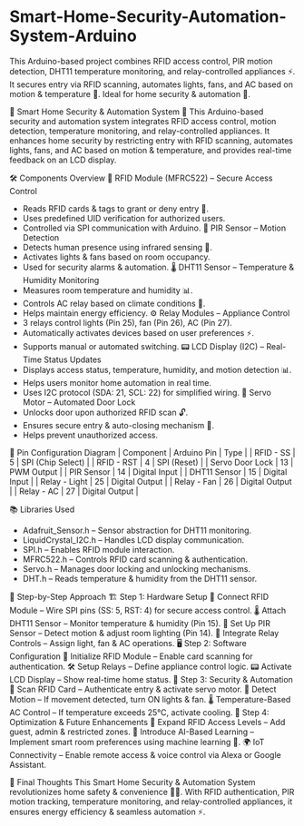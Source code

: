 # Smart-Home-Security-Automation-System-Arduino
This Arduino-based project combines RFID access control, PIR motion detection, DHT11 temperature monitoring, and relay-controlled appliances ⚡. It secures entry via RFID scanning, automates lights, fans, and AC based on motion &amp; temperature 📡. Ideal for home security &amp; automation 🚀. 

🔐 Smart Home Security & Automation System 🏡
This Arduino-based security and automation system integrates RFID access control, motion detection, temperature monitoring, and relay-controlled appliances. It enhances home security by restricting entry with RFID scanning, automates lights, fans, and AC based on motion & temperature, and provides real-time feedback on an LCD display.

🛠️ Components Overview
🔑 RFID Module (MFRC522) – Secure Access Control
- Reads RFID cards & tags to grant or deny entry 🚪.
- Uses predefined UID verification for authorized users.
- Controlled via SPI communication with Arduino.
🚶 PIR Sensor – Motion Detection
- Detects human presence using infrared sensing 📡.
- Activates lights & fans based on room occupancy.
- Used for security alarms & automation.
🌡️ DHT11 Sensor – Temperature & Humidity Monitoring
- Measures room temperature and humidity 📊.
- Controls AC relay based on climate conditions 🔄.
- Helps maintain energy efficiency.
⚙️ Relay Modules – Appliance Control
- 3 relays control lights (Pin 25), fan (Pin 26), AC (Pin 27).
- Automatically activates devices based on user preferences ⚡.
- Supports manual or automated switching.
📟 LCD Display (I2C) – Real-Time Status Updates
- Displays access status, temperature, humidity, and motion detection 📊.
- Helps users monitor home automation in real time.
- Uses I2C protocol (SDA: 21, SCL: 22) for simplified wiring.
🏡 Servo Motor – Automated Door Lock
- Unlocks door upon authorized RFID scan 🔓.
- Ensures secure entry & auto-closing mechanism 🚪.
- Helps prevent unauthorized access.

📌 Pin Configuration Diagram
| Component | Arduino Pin | Type | 
| RFID - SS | 5 | SPI (Chip Select) | 
| RFID - RST | 4 | SPI (Reset) | 
| Servo Door Lock | 13 | PWM Output | 
| PIR Sensor | 14 | Digital Input | 
| DHT11 Sensor | 15 | Digital Input | 
| Relay - Light | 25 | Digital Output | 
| Relay - Fan | 26 | Digital Output | 
| Relay - AC | 27 | Digital Output | 



📚 Libraries Used
- Adafruit_Sensor.h – Sensor abstraction for DHT11 monitoring.
- LiquidCrystal_I2C.h – Handles LCD display communication.
- SPI.h – Enables RFID module interaction.
- MFRC522.h – Controls RFID card scanning & authentication.
- Servo.h – Manages door locking and unlocking mechanisms.
- DHT.h – Reads temperature & humidity from the DHT11 sensor.

🔄 Step-by-Step Approach
🏗️ Step 1: Hardware Setup
🔌 Connect RFID Module – Wire SPI pins (SS: 5, RST: 4) for secure access control.
🌡️ Attach DHT11 Sensor – Monitor temperature & humidity (Pin 15).
🚶 Set Up PIR Sensor – Detect motion & adjust room lighting (Pin 14).
🔦 Integrate Relay Controls – Assign light, fan & AC operations.
🖥️ Step 2: Software Configuration
📜 Initialize RFID Module – Enable card scanning for authentication.
🛠️ Setup Relays – Define appliance control logic.
📟 Activate LCD Display – Show real-time home status.
📡 Step 3: Security & Automation
🔑 Scan RFID Card – Authenticate entry & activate servo motor.
🚶 Detect Motion – If movement detected, turn ON lights & fan.
🌡️ Temperature-Based AC Control – If temperature exceeds 25°C, activate cooling.
🚀 Step 4: Optimization & Future Enhancements
📢 Expand RFID Access Levels – Add guest, admin & restricted zones.
🔄 Introduce AI-Based Learning – Implement smart room preferences using machine learning 🤖.
🌍 IoT Connectivity – Enable remote access & voice control via Alexa or Google Assistant.

🚀 Final Thoughts
This Smart Home Security & Automation System revolutionizes home safety & convenience 🏡🔐. With RFID authentication, PIR motion tracking, temperature monitoring, and relay-controlled appliances, it ensures energy efficiency & seamless automation ⚡.
